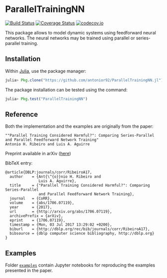 # ParallelTrainingNN

[![Build Status](https://travis-ci.org/antonior92/ParallelTrainingNN.jl.svg?branch=master)](https://travis-ci.org/antonior92/ParallelTrainingNN.jl)
[![Coverage Status](https://coveralls.io/repos/antonior92/ParallelTrainingNN.jl/badge.svg?branch=master&service=github)](https://coveralls.io/github/antonior92/ParallelTrainingNN.jl?branch=master)
[![codecov.io](http://codecov.io/github/antonior92/ParallelTrainingNN.jl/coverage.svg?branch=master)](http://codecov.io/github/antonior92/ParallelTrainingNN.jl?branch=master)

This package allows to model dynamic systems using
feedforward neural networks. The neural networks
may be trained using parallel or series-parallel
training.


## Installation

Within [Julia](https://julialang.org/downloads/), use the package manager:

```JULIA
julia> Pkg.clone("https://github.com/antonior92/ParallelTrainingNN.jl")
```

The package installation can be tested using the command:

```JULIA
julia> Pkg.test("ParallelTrainingNN")
```

## Reference

Both the implementation and the examples are originally from the paper:
```
""Parallel Training Considered Harmful?": Comparing Series-Parallel and Parallel Feedforward Network Training"
Antonio H. Ribeiro and Luis A. Aguirre
```
Preprint available in arXiv ([here](https://arxiv.org/abs/1710.00598))

BibTeX entry:
```
@article{DBLP:journals/corr/RibeiroA17,
  author    = {Ant{\^{o}}nio H. Ribeiro and
               Luis A. Aguirre},
  title     = {"Parallel Training Considered Harmful?": Comparing Series-Parallel
               and Parallel Feedforward Network Training},
  journal   = {CoRR},
  volume    = {abs/1706.07119},
  year      = {2017},
  url       = {http://arxiv.org/abs/1706.07119},
  archivePrefix = {arXiv},
  eprint    = {1706.07119},
  timestamp = {Mon, 03 Jul 2017 13:29:02 +0200},
  biburl    = {http://dblp.org/rec/bib/journals/corr/RibeiroA17},
  bibsource = {dblp computer science bibliography, http://dblp.org}
}
```

## Examples

Folder [``examples``](https://github.com/antonior92/ParallelTrainingNN.jl/tree/master/examples) contain Jupyter notebooks for reproducing the examples presented in the paper.
